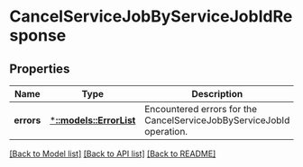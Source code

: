 # CancelServiceJobByServiceJobIdResponse

## Properties
Name | Type | Description | Notes
------------ | ------------- | ------------- | -------------
**errors** | [***::models::ErrorList**](ErrorList.md) | Encountered errors for the CancelServiceJobByServiceJobId operation. | [optional] [default to null]

[[Back to Model list]](../README.md#documentation-for-models) [[Back to API list]](../README.md#documentation-for-api-endpoints) [[Back to README]](../README.md)


